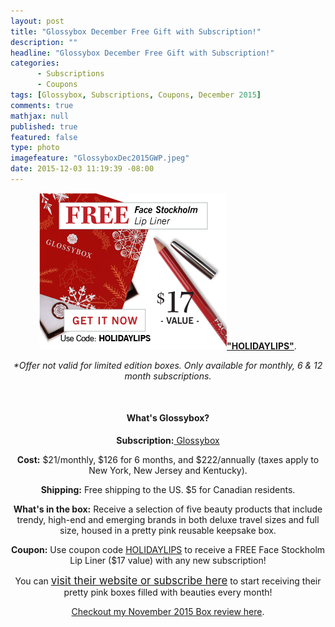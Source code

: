 ```yaml
---
layout: post
title: "Glossybox December Free Gift with Subscription!"
description: ""
headline: "Glossybox December Free Gift with Subscription!"
categories: 
      - Subscriptions
      - Coupons
tags: [Glossybox, Subscriptions, Coupons, December 2015]
comments: true
mathjax: null
published: true
featured: false
type: photo
imagefeature: "GlossyboxDec2015GWP.jpeg"
date: 2015-12-03 11:19:39 -08:00
---
```


<center><a href="https://www.glossybox.com/referal?CI=MTMzODY3">
<img src="/images/GlossyboxDec2015GWP.jpeg" border="0" style="border:none;max-width:100% /></a></center>

<p>Get a FREE Face Stockholm Lip Liner ($17 value) with any new subscription. MUST use coupon code <a href="https://www.glossybox.com/referal?CI=MTMzODY3" target="_blank"><b>"HOLIDAYLIPS"</b></a>.</p> 

<p><i>*Offer not valid for limited edition boxes. Only available for monthly, 6 & 12 month subscriptions.</i></p>

<br>

<H4>What's Glossybox?</H4>
<p><b>Subscription:</b><a href="https://www.glossybox.com/referal?CI=MTMzODY3" target="_blank"> Glossybox</a></p>
<p><b>Cost:</b> $21/monthly, $126 for 6 months, and $222/annually (taxes apply to New York, New Jersey and Kentucky).</p>
<p><b>Shipping:</b> Free shipping to the US. $5 for Canadian residents.</p>
<p><b>What's in the box:</b> Receive a selection of five beauty products that include trendy, high-end and emerging brands in both deluxe travel sizes and full size, housed in a pretty pink reusable keepsake box.</p>
<p><b>Coupon:</b> Use coupon code <a href="https://www.glossybox.com/referal?CI=MTMzODY3" target="_blank"> HOLIDAYLIPS</a> to receive a FREE Face Stockholm Lip Liner ($17 value) with any new subscription!</p>

<p>You can <a href="https://www.glossybox.com/referal?CI=MTMzODY3"><big>visit their website or subscribe here</big></a> to start receiving their pretty pink boxes filled with beauties every month!</p>

<p><a href="http://whatsupmailbox.com/subscriptions/reviews/Glossybox-Subscription-Box-November-2015-Review/" target="_blank">Checkout my November 2015 Box review here</a>.</p>
